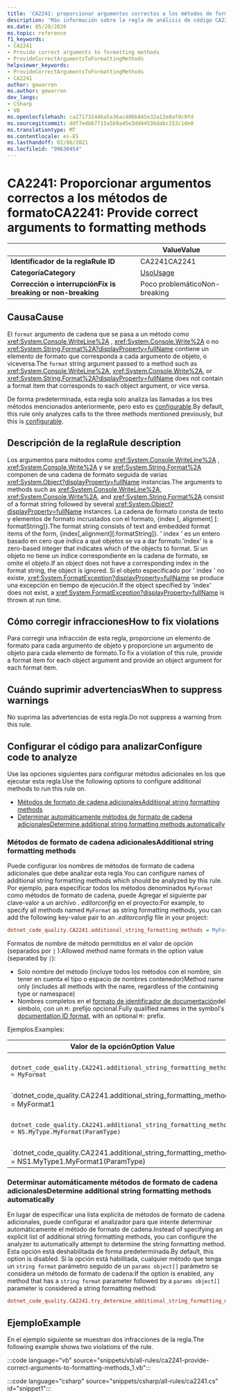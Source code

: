 ```yaml
---
title: 'CA2241: proporcionar argumentos correctos a los métodos de formato (análisis de código)'
description: 'Más información sobre la regla de análisis de código CA2241: proporcionar argumentos correctos para los métodos de formato'
ms.date: 05/28/2020
ms.topic: reference
f1_keywords:
- CA2241
- Provide correct arguments to formatting methods
- ProvideCorrectArgumentsToFormattingMethods
helpviewer_keywords:
- ProvideCorrectArgumentsToFormattingMethods
- CA2241
author: gewarren
ms.author: gewarren
dev_langs:
- CSharp
- VB
ms.openlocfilehash: ca271732446a5a36ac406b845e32a12e0af0c9fd
ms.sourcegitcommit: ddf7edb67715a5b9a45e3dd44536dabc153c1de0
ms.translationtype: MT
ms.contentlocale: es-ES
ms.lasthandoff: 02/06/2021
ms.locfileid: "99630454"
---
```

# <a name="ca2241-provide-correct-arguments-to-formatting-methods"></a><span data-ttu-id="cd70f-103">CA2241: Proporcionar argumentos correctos a los métodos de formato</span><span class="sxs-lookup"><span data-stu-id="cd70f-103">CA2241: Provide correct arguments to formatting methods</span></span>

| | <span data-ttu-id="cd70f-104">Value</span><span class="sxs-lookup"><span data-stu-id="cd70f-104">Value</span></span> |
|-|-|
| <span data-ttu-id="cd70f-105">**Identificador de la regla**</span><span class="sxs-lookup"><span data-stu-id="cd70f-105">**Rule ID**</span></span> |<span data-ttu-id="cd70f-106">CA2241</span><span class="sxs-lookup"><span data-stu-id="cd70f-106">CA2241</span></span>|
| <span data-ttu-id="cd70f-107">**Categoría**</span><span class="sxs-lookup"><span data-stu-id="cd70f-107">**Category**</span></span> |[<span data-ttu-id="cd70f-108">Uso</span><span class="sxs-lookup"><span data-stu-id="cd70f-108">Usage</span></span>](usage-warnings.md)|
| <span data-ttu-id="cd70f-109">**Corrección o interrupción**</span><span class="sxs-lookup"><span data-stu-id="cd70f-109">**Fix is breaking or non-breaking**</span></span> |<span data-ttu-id="cd70f-110">Poco problemático</span><span class="sxs-lookup"><span data-stu-id="cd70f-110">Non-breaking</span></span>|

## <a name="cause"></a><span data-ttu-id="cd70f-111">Causa</span><span class="sxs-lookup"><span data-stu-id="cd70f-111">Cause</span></span>

<span data-ttu-id="cd70f-112">El `format` argumento de cadena que se pasa a un método como <xref:System.Console.WriteLine%2A> ,  <xref:System.Console.Write%2A> o no  <xref:System.String.Format%2A?displayProperty=fullName> contiene un elemento de formato que corresponda a cada argumento de objeto, o viceversa.</span><span class="sxs-lookup"><span data-stu-id="cd70f-112">The `format` string argument passed to a method such as <xref:System.Console.WriteLine%2A>,  <xref:System.Console.Write%2A>, or  <xref:System.String.Format%2A?displayProperty=fullName> does not contain a format item that corresponds to each object argument, or vice versa.</span></span>

<span data-ttu-id="cd70f-113">De forma predeterminada, esta regla solo analiza las llamadas a los tres métodos mencionados anteriormente, pero esto es [configurable](#configure-code-to-analyze).</span><span class="sxs-lookup"><span data-stu-id="cd70f-113">By default, this rule only analyzes calls to the three methods mentioned previously, but this is [configurable](#configure-code-to-analyze).</span></span>

## <a name="rule-description"></a><span data-ttu-id="cd70f-114">Descripción de la regla</span><span class="sxs-lookup"><span data-stu-id="cd70f-114">Rule description</span></span>

<span data-ttu-id="cd70f-115">Los argumentos para métodos como <xref:System.Console.WriteLine%2A> , <xref:System.Console.Write%2A> y se <xref:System.String.Format%2A> componen de una cadena de formato seguida de varias <xref:System.Object?displayProperty=fullName> instancias.</span><span class="sxs-lookup"><span data-stu-id="cd70f-115">The arguments to methods such as <xref:System.Console.WriteLine%2A>, <xref:System.Console.Write%2A>, and <xref:System.String.Format%2A> consist of a format string followed by several <xref:System.Object?displayProperty=fullName> instances.</span></span> <span data-ttu-id="cd70f-116">La cadena de formato consta de texto y elementos de formato incrustados con el formato, {index [, alignment] [: formatString]}.</span><span class="sxs-lookup"><span data-stu-id="cd70f-116">The format string consists of text and embedded format items of the form, {index[,alignment][:formatString]}.</span></span> <span data-ttu-id="cd70f-117">' index ' es un entero basado en cero que indica a qué objetos se va a dar formato.</span><span class="sxs-lookup"><span data-stu-id="cd70f-117">'index' is a zero-based integer that indicates which of the objects to format.</span></span> <span data-ttu-id="cd70f-118">Si un objeto no tiene un índice correspondiente en la cadena de formato, se omite el objeto.</span><span class="sxs-lookup"><span data-stu-id="cd70f-118">If an object does not have a corresponding index in the format string, the object is ignored.</span></span> <span data-ttu-id="cd70f-119">Si el objeto especificado por ' index ' no existe, <xref:System.FormatException?displayProperty=fullName> se produce una excepción en tiempo de ejecución.</span><span class="sxs-lookup"><span data-stu-id="cd70f-119">If the object specified by 'index' does not exist, a <xref:System.FormatException?displayProperty=fullName> is thrown at run time.</span></span>

## <a name="how-to-fix-violations"></a><span data-ttu-id="cd70f-120">Cómo corregir infracciones</span><span class="sxs-lookup"><span data-stu-id="cd70f-120">How to fix violations</span></span>

<span data-ttu-id="cd70f-121">Para corregir una infracción de esta regla, proporcione un elemento de formato para cada argumento de objeto y proporcione un argumento de objeto para cada elemento de formato.</span><span class="sxs-lookup"><span data-stu-id="cd70f-121">To fix a violation of this rule, provide a format item for each object argument and provide an object argument for each format item.</span></span>

## <a name="when-to-suppress-warnings"></a><span data-ttu-id="cd70f-122">Cuándo suprimir advertencias</span><span class="sxs-lookup"><span data-stu-id="cd70f-122">When to suppress warnings</span></span>

<span data-ttu-id="cd70f-123">No suprima las advertencias de esta regla.</span><span class="sxs-lookup"><span data-stu-id="cd70f-123">Do not suppress a warning from this rule.</span></span>

## <a name="configure-code-to-analyze"></a><span data-ttu-id="cd70f-124">Configurar el código para analizar</span><span class="sxs-lookup"><span data-stu-id="cd70f-124">Configure code to analyze</span></span>

<span data-ttu-id="cd70f-125">Use las opciones siguientes para configurar métodos adicionales en los que ejecutar esta regla.</span><span class="sxs-lookup"><span data-stu-id="cd70f-125">Use the following options to configure additional methods to run this rule on.</span></span>

- [<span data-ttu-id="cd70f-126">Métodos de formato de cadena adicionales</span><span class="sxs-lookup"><span data-stu-id="cd70f-126">Additional string formatting methods</span></span>](#additional-string-formatting-methods)
- [<span data-ttu-id="cd70f-127">Determinar automáticamente métodos de formato de cadena adicionales</span><span class="sxs-lookup"><span data-stu-id="cd70f-127">Determine additional string formatting methods automatically</span></span>](#determine-additional-string-formatting-methods-automatically)

### <a name="additional-string-formatting-methods"></a><span data-ttu-id="cd70f-128">Métodos de formato de cadena adicionales</span><span class="sxs-lookup"><span data-stu-id="cd70f-128">Additional string formatting methods</span></span>

<span data-ttu-id="cd70f-129">Puede configurar los nombres de métodos de formato de cadena adicionales que debe analizar esta regla.</span><span class="sxs-lookup"><span data-stu-id="cd70f-129">You can configure names of additional string formatting methods which should be analyzed by this rule.</span></span> <span data-ttu-id="cd70f-130">Por ejemplo, para especificar todos los métodos denominados `MyFormat` como métodos de formato de cadena, puede Agregar el siguiente par clave-valor a un archivo *. editorconfig* en el proyecto:</span><span class="sxs-lookup"><span data-stu-id="cd70f-130">For example, to specify all methods named `MyFormat` as string formatting methods, you can add the following key-value pair to an *.editorconfig* file in your project:</span></span>

```ini
dotnet_code_quality.CA2241.additional_string_formatting_methods = MyFormat
```

<span data-ttu-id="cd70f-131">Formatos de nombre de método permitidos en el valor de opción (separados por `|` ):</span><span class="sxs-lookup"><span data-stu-id="cd70f-131">Allowed method name formats in the option value (separated by `|`):</span></span>

- <span data-ttu-id="cd70f-132">Solo nombre del método (incluye todos los métodos con el nombre, sin tener en cuenta el tipo o espacio de nombres contenedor)</span><span class="sxs-lookup"><span data-stu-id="cd70f-132">Method name only (includes all methods with the name, regardless of the containing type or namespace)</span></span>
- <span data-ttu-id="cd70f-133">Nombres completos en el [formato de identificador de documentación](../../../csharp/programming-guide/xmldoc/processing-the-xml-file.md#id-strings)del símbolo, con un `M:` prefijo opcional.</span><span class="sxs-lookup"><span data-stu-id="cd70f-133">Fully qualified names in the symbol's [documentation ID format](../../../csharp/programming-guide/xmldoc/processing-the-xml-file.md#id-strings), with an optional `M:` prefix.</span></span>

<span data-ttu-id="cd70f-134">Ejemplos:</span><span class="sxs-lookup"><span data-stu-id="cd70f-134">Examples:</span></span>

| <span data-ttu-id="cd70f-135">Valor de la opción</span><span class="sxs-lookup"><span data-stu-id="cd70f-135">Option Value</span></span> | <span data-ttu-id="cd70f-136">Resumen</span><span class="sxs-lookup"><span data-stu-id="cd70f-136">Summary</span></span> |
| --- | --- |
|`dotnet_code_quality.CA2241.additional_string_formatting_methods = MyFormat` | <span data-ttu-id="cd70f-137">Coincide con todos los métodos denominados `MyFormat` en la compilación</span><span class="sxs-lookup"><span data-stu-id="cd70f-137">Matches all methods named `MyFormat` in the compilation</span></span>
|`dotnet_code_quality.CA2241.additional_string_formatting_methods = MyFormat1|MyFormat2` | <span data-ttu-id="cd70f-138">Coincide con todos los métodos denominados `MyFormat1` o `MyFormat2` en la compilación</span><span class="sxs-lookup"><span data-stu-id="cd70f-138">Matches all methods named either `MyFormat1` or `MyFormat2` in the compilation</span></span>
|`dotnet_code_quality.CA2241.additional_string_formatting_methods = NS.MyType.MyFormat(ParamType)` | <span data-ttu-id="cd70f-139">Coincide con un método específico `MyFormat` con la firma completa dada</span><span class="sxs-lookup"><span data-stu-id="cd70f-139">Matches specific method `MyFormat` with given fully qualified signature</span></span>
|`dotnet_code_quality.CA2241.additional_string_formatting_methods = NS1.MyType1.MyFormat1(ParamType)|NS2.MyType2.MyFormat2(ParamType)` | <span data-ttu-id="cd70f-140">Coincide con métodos específicos `MyFormat1` y `MyFormat2` con la firma completa correspondiente</span><span class="sxs-lookup"><span data-stu-id="cd70f-140">Matches specific methods `MyFormat1` and `MyFormat2` with respective fully qualified signature</span></span>

### <a name="determine-additional-string-formatting-methods-automatically"></a><span data-ttu-id="cd70f-141">Determinar automáticamente métodos de formato de cadena adicionales</span><span class="sxs-lookup"><span data-stu-id="cd70f-141">Determine additional string formatting methods automatically</span></span>

<span data-ttu-id="cd70f-142">En lugar de especificar una lista explícita de métodos de formato de cadena adicionales, puede configurar el analizador para que intente determinar automáticamente el método de formato de cadena.</span><span class="sxs-lookup"><span data-stu-id="cd70f-142">Instead of specifying an explicit list of additional string formatting methods, you can configure the analyzer to automatically attempt to determine the string formatting method.</span></span> <span data-ttu-id="cd70f-143">Esta opción está deshabilitada de forma predeterminada.</span><span class="sxs-lookup"><span data-stu-id="cd70f-143">By default, this option is disabled.</span></span> <span data-ttu-id="cd70f-144">Si la opción está habilitada, cualquier método que tenga un `string format` parámetro seguido de un `params object[]` parámetro se considera un método de formato de cadena:</span><span class="sxs-lookup"><span data-stu-id="cd70f-144">If the option is enabled, any method that has a `string format` parameter followed by a `params object[]` parameter is considered a string formatting method:</span></span>

```ini
dotnet_code_quality.CA2241.try_determine_additional_string_formatting_methods_automatically = true
```

## <a name="example"></a><span data-ttu-id="cd70f-145">Ejemplo</span><span class="sxs-lookup"><span data-stu-id="cd70f-145">Example</span></span>

<span data-ttu-id="cd70f-146">En el ejemplo siguiente se muestran dos infracciones de la regla.</span><span class="sxs-lookup"><span data-stu-id="cd70f-146">The following example shows two violations of the rule.</span></span>

:::code language="vb" source="snippets/vb/all-rules/ca2241-provide-correct-arguments-to-formatting-methods_1.vb":::

:::code language="csharp" source="snippets/csharp/all-rules/ca2241.cs" id="snippet1":::
